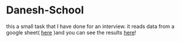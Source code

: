 # Danesh-School
this a small task that I have done for an interview.
it reads data from a google sheet( [here](https://docs.google.com/spreadsheets/d/1548KUFKJuVU6UF_PYLXKSufrizKCEiABbL6ksbFDr1Q/edit#gid=0) )and you can see the results [here](http://danesh-rc.herokuapp.com/)!
